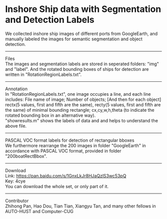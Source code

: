 Inshore Ship data with Segmentation and Detection Labels
====

We collected inshore ship images of different ports from GoogleEarth, and manually labeled the images for semantic  segmentation and object detection.

___
Files  
The images and segmentation labels are stored in seperated folders: "img" and "label".
And the rotated bounding boxes of ships for detection are written in "RotationRegionLabels.txt". 

___
Annotation  
In "RotationRegionLabels.txt", one image occupies a line, and each line includes:
File name of image; Number of objects; [And then for each object] rectx(5 values, first and fifth are the same), recty(5  values, first and fifth are the same) of minimal bounding rectangle; cx,cy,w,h,theta (to indicate the rotated bounding box in  an alternative way).  
"showresults.m" shows the labels of data and and helps to understand the above file.

___
PASCAL VOC format labels for detection of rectangular bboxes  
We furthermore rearrange the 200 images in folder "GoogleEarth" in accordance with PASCAL VOC format, provided in folder  "200boatRectBbox".

___
Download   
Link: https://pan.baidu.com/s/1GnxLkJr8HJaQzlS3wc53pQ  
Key: 4cye  
You can download the whole set, or only part of it. 

___
Contributor  
Zhihong Pan, Hao Dou, Tian Tian, Xiangyu Tan, and many other fellows in AUTO-HUST and Computer-CUG
